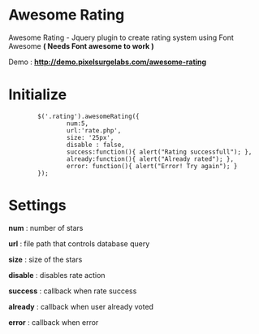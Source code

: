 Awesome Rating
==============

Awesome Rating - Jquery plugin to create rating system using Font Awesome 
**( Needs Font awesome to work )**

Demo : **<a href="http://demo.pixelsurgelabs.com/awesome-rating">http://demo.pixelsurgelabs.com/awesome-rating</a>**

Initialize
===========

  
            $('.rating').awesomeRating({
                    num:5,
                    url:'rate.php',
                    size: '25px',
                    disable : false,
                    success:function(){ alert("Rating successfull"); },
                    already:function(){ alert("Already rated"); },
                    error: function(){ alert("Error! Try again"); }
            });

Settings
========

**num**     : number of stars

**url**     : file path that controls database query

**size**    : size of the stars

**disable** : disables rate action

**success** : callback when rate success

**already** : callback when user already voted

**error**   : callback when error
